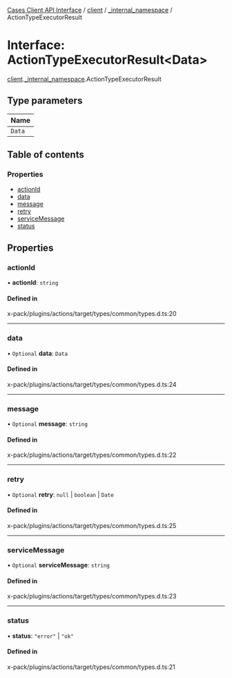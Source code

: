 [Cases Client API Interface](../README.md) / [client](../modules/client.md) / [\_internal\_namespace](../modules/client._internal_namespace.md) / ActionTypeExecutorResult

# Interface: ActionTypeExecutorResult<Data\>

[client](../modules/client.md).[_internal_namespace](../modules/client._internal_namespace.md).ActionTypeExecutorResult

## Type parameters

| Name |
| :------ |
| `Data` |

## Table of contents

### Properties

- [actionId](client._internal_namespace.ActionTypeExecutorResult.md#actionid)
- [data](client._internal_namespace.ActionTypeExecutorResult.md#data)
- [message](client._internal_namespace.ActionTypeExecutorResult.md#message)
- [retry](client._internal_namespace.ActionTypeExecutorResult.md#retry)
- [serviceMessage](client._internal_namespace.ActionTypeExecutorResult.md#servicemessage)
- [status](client._internal_namespace.ActionTypeExecutorResult.md#status)

## Properties

### actionId

• **actionId**: `string`

#### Defined in

x-pack/plugins/actions/target/types/common/types.d.ts:20

___

### data

• `Optional` **data**: `Data`

#### Defined in

x-pack/plugins/actions/target/types/common/types.d.ts:24

___

### message

• `Optional` **message**: `string`

#### Defined in

x-pack/plugins/actions/target/types/common/types.d.ts:22

___

### retry

• `Optional` **retry**: ``null`` \| `boolean` \| `Date`

#### Defined in

x-pack/plugins/actions/target/types/common/types.d.ts:25

___

### serviceMessage

• `Optional` **serviceMessage**: `string`

#### Defined in

x-pack/plugins/actions/target/types/common/types.d.ts:23

___

### status

• **status**: ``"error"`` \| ``"ok"``

#### Defined in

x-pack/plugins/actions/target/types/common/types.d.ts:21
